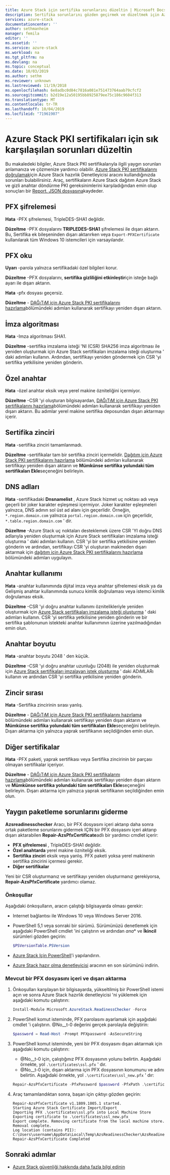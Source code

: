 ```yaml
---
title: Azure Stack için sertifika sorunlarını düzeltin | Microsoft Docs
description: Sertifika sorunlarını gözden geçirmek ve düzeltmek için Azure Stack hazırlık denetleyicisi ' ni kullanın.
services: azure-stack
documentationcenter: ''
author: sethmanheim
manager: femila
editor: ''
ms.assetid: ''
ms.service: azure-stack
ms.workload: na
ms.tgt_pltfrm: na
ms.devlang: na
ms.topic: conceptual
ms.date: 10/03/2019
ms.author: sethm
ms.reviewer: unknown
ms.lastreviewed: 11/19/2018
ms.openlocfilehash: 6e8adbc0d84c7816a081e751473764aab79cfcf2
ms.sourcegitcommit: b2d19e12a50195bb8925879ee75c186c9604f313
ms.translationtype: MT
ms.contentlocale: tr-TR
ms.lasthandoff: 10/04/2019
ms.locfileid: "71961907"
---
```

# <a name="remediate-common-issues-for-azure-stack-pki-certificates"></a>Azure Stack PKI sertifikaları için sık karşılaşılan sorunları düzeltin

Bu makaledeki bilgiler, Azure Stack PKI sertifikalarıyla ilgili yaygın sorunları anlamanıza ve çözmenize yardımcı olabilir. [Azure Stack PKI sertifikalarını doğrulamak](azure-stack-validate-pki-certs.md)için Azure Stack hazırlık Denetleyicisi aracını kullandığınızda sorunları bulabilirsiniz. Araç, sertifikaların Azure Stack dağıtım Azure Stack ve gizli anahtar döndürme PKI gereksinimlerini karşıladığından emin olup sonuçları bir [Report. JSON dosyasına](azure-stack-validation-report.md)kaydeder.  

## <a name="pfx-encryption"></a>PFX şifrelemesi

**Hata** -PFX şifrelemesi, TripleDES-SHA1 değildir.

**Düzeltme** -PFX dosyalarını **TRIPLEDES-SHA1** şifrelemesi ile dışarı aktarın. Bu, Sertifika ek bileşeninden dışarı aktarırken veya `Export-PFXCertificate` kullanılarak tüm Windows 10 istemcileri için varsayılandır.

## <a name="read-pfx"></a>PFX oku

**Uyarı** -parola yalnızca sertifikadaki özel bilgileri korur.  

**Düzeltme** -PFX dosyalarını, **sertifika gizliliğini etkinleştir**için isteğe bağlı ayarı ile dışarı aktarın.  

**Hata** -pfx dosyası geçersiz.  

**Düzeltme** - [DAĞıTıM için Azure Stack PKI sertifikalarını hazırlama](azure-stack-prepare-pki-certs.md)bölümündeki adımları kullanarak sertifikayı yeniden dışarı aktarın.

## <a name="signature-algorithm"></a>İmza algoritması

**Hata** -Imza algoritması SHA1.

**Düzeltme** -sertifika imzalama isteği 'NI (CSR) SHA256 imza algoritması ile yeniden oluşturmak için Azure Stack sertifikaları imzalama isteği oluşturma ' daki adımları kullanın. Ardından, sertifikayı yeniden göndermek için CSR 'yi sertifika yetkilisine yeniden gönderin.

## <a name="private-key"></a>Özel anahtar

**Hata** -özel anahtar eksik veya yerel makine özniteliğini içermiyor.  

**Düzeltme** -CSR 'yi oluşturan bilgisayardan, [DAĞıTıM için Azure Stack PKI sertifikalarını hazırlama](azure-stack-prepare-pki-certs.md#prepare-certificates-for-deployment)bölümündeki adımları kullanarak sertifikayı yeniden dışarı aktarın. Bu adımlar yerel makine sertifika deposundan dışarı aktarmayı içerir.

## <a name="certificate-chain"></a>Sertifika zinciri

**Hata** -sertifika zinciri tamamlanmadı.  

**Düzeltme** -sertifikalar tam bir sertifika zinciri içermelidir. [Dağıtım için Azure Stack PKI sertifikalarını hazırlama](azure-stack-prepare-pki-certs.md#prepare-certificates-for-deployment) bölümündeki adımları kullanarak sertifikayı yeniden dışarı aktarın ve **Mümkünse sertifika yolundaki tüm sertifikaları Ekle**seçeneğini belirleyin.

## <a name="dns-names"></a>DNS adları

**Hata** -sertifikadaki **Dnsnamelist** , Azure Stack hizmet uç noktası adı veya geçerli bir joker karakter eşleşmesi içermiyor. Joker karakter eşleşmeleri yalnızca, DNS adının sol üst ad alanı için geçerlidir. Örneğin, `*.region.domain.com` yalnızca `portal.region.domain.com` için geçerlidir, `*.table.region.domain.com` ' dir.

**Düzeltme** -Azure Stack uç noktaları desteklemek üzere CSR 'YI doğru DNS adlarıyla yeniden oluşturmak için Azure Stack sertifikaları imzalama isteği oluşturma ' daki adımları kullanın. CSR 'yi bir sertifika yetkilisine yeniden gönderin ve ardından, sertifikayı CSR 'yi oluşturan makineden dışarı aktarmak için [dağıtım için Azure Stack PKI sertifikalarını hazırlama](azure-stack-prepare-pki-certs.md#prepare-certificates-for-deployment) bölümündeki adımları uygulayın.  

## <a name="key-usage"></a>Anahtar kullanımı

**Hata** -anahtar kullanımında dijital imza veya anahtar şifrelemesi eksik ya da Gelişmiş anahtar kullanımında sunucu kimlik doğrulaması veya istemci kimlik doğrulaması eksik.  

**Düzeltme** -CSR 'yi doğru anahtar kullanımı öznitelikleriyle yeniden oluşturmak için [Azure Stack sertifikaları imzalama isteği oluşturma](azure-stack-get-pki-certs.md) ' daki adımları kullanın. CSR 'yi sertifika yetkilisine yeniden gönderin ve bir sertifika şablonunun istekteki anahtar kullanımının üzerine yazılmadığından emin olun.

## <a name="key-size"></a>Anahtar boyutu

**Hata** -anahtar boyutu 2048 ' den küçük.

**Düzeltme** -CSR 'yi doğru anahtar uzunluğu (2048) ile yeniden oluşturmak için [Azure Stack sertifikaları imzalayan istek oluşturma](azure-stack-get-pki-certs.md) ' daki ADıMLARı kullanın ve ardından CSR 'yi sertifika yetkilisine yeniden gönderin.

## <a name="chain-order"></a>Zincir sırası

**Hata** -Sertifika zincirinin sırası yanlış.  

**Düzeltme** - [DAĞıTıM için Azure Stack PKI sertifikalarını hazırlama](azure-stack-prepare-pki-certs.md#prepare-certificates-for-deployment) bölümündeki adımları kullanarak sertifikayı yeniden dışarı aktarın ve **Mümkünse sertifika yolundaki tüm sertifikaları Ekle**seçeneğini belirleyin. Dışarı aktarma için yalnızca yaprak sertifikanın seçildiğinden emin olun.

## <a name="other-certificates"></a>Diğer sertifikalar

**Hata** -PFX paketi, yaprak sertifikası veya Sertifika zincirinin bir parçası olmayan sertifikalar içeriyor.  

**Düzeltme** - [DAĞıTıM için Azure Stack PKI sertifikalarını hazırlama](azure-stack-prepare-pki-certs.md#prepare-certificates-for-deployment)bölümündeki adımları kullanarak sertifikayı yeniden dışarı aktarın ve **Mümkünse sertifika yolundaki tüm sertifikaları Ekle**seçeneğini belirleyin. Dışarı aktarma için yalnızca yaprak sertifikanın seçildiğinden emin olun.

## <a name="fix-common-packaging-issues"></a>Yaygın paketleme sorunlarını giderme

**Azsreadinesschecker** Aracı, bir PFX dosyasını içeri aktarıp daha sonra ortak paketleme sorunlarını gidermek IÇIN bir PFX dosyasını içeri aktarıp dışarı aktarabilen **Repair-AzsPfxCertificate**adlı bir yardımcı cmdlet içerir:

- **PFX şifrelemesi** , TripleDES-SHA1 değildir.
- **Özel anahtarda** yerel makine özniteliği eksik.
- **Sertifika zinciri** eksik veya yanlış. PFX paketi yoksa yerel makinenin sertifika zincirini içermesi gerekir.
- **Diğer sertifikalar**

Yeni bir CSR oluşturmanız ve sertifikayı yeniden oluşturmanız gerekiyorsa, **Repair-AzsPfxCertificate** yardımcı olamaz.

### <a name="prerequisites"></a>Önkoşullar

Aşağıdaki önkoşulların, aracın çalıştığı bilgisayarda olması gerekir:

- Internet bağlantısı ile Windows 10 veya Windows Server 2016.
- PowerShell 5,1 veya sonraki bir sürümü. Sürümünüzü denetlemek için aşağıdaki PowerShell cmdlet 'ini çalıştırın ve ardından *ana** ve **İkincil** sürümleri gözden geçirin:

   ```powershell
   $PSVersionTable.PSVersion
   ```

- [Azure Stack Için PowerShell](azure-stack-powershell-install.md)'i yapılandırın.
- [Azure Stack hazır olma denetleyicisi](https://aka.ms/AzsReadinessChecker) aracının en son sürümünü indirin.

### <a name="import-and-export-an-existing-pfx-file"></a>Mevcut bir PFX dosyasını içeri ve dışarı aktarma

1. Önkoşulları karşılayan bir bilgisayarda, yükseltilmiş bir PowerShell istemi açın ve sonra Azure Stack hazırlık denetleyicisi 'ni yüklemek için aşağıdaki komutu çalıştırın:

   ```powershell
   Install-Module Microsoft.AzureStack.ReadinessChecker -Force
   ```

2. PowerShell komut isteminde, PFX parolasını ayarlamak için aşağıdaki cmdlet 'i çalıştırın. @No__t-0 değerini gerçek parolayla değiştirin:

   ```powershell
   $password = Read-Host -Prompt PFXpassword -AsSecureString
   ```

3. PowerShell komut isteminde, yeni bir PFX dosyasını dışarı aktarmak için aşağıdaki komutu çalıştırın:

   - @No__t-0 için, çalıştığınız PFX dosyasının yolunu belirtin. Aşağıdaki örnekte, yol `.\certificates\ssl.pfx` ' dır.
   - @No__t-0 için, dışarı aktarma için PFX dosyasının konumunu ve adını belirtin. Aşağıdaki örnekte, yol `.\certificates\ssl_new.pfx` ' dır:

   ```powershell
   Repair-AzsPfxCertificate -PfxPassword $password -PfxPath .\certificates\ssl.pfx -ExportPFXPath .\certificates\ssl_new.pfx
   ```  

4. Araç tamamlandıktan sonra, başarı için çıktıyı gözden geçirin:

   ```shell
   Repair-AzsPfxCertificate v1.1809.1005.1 started.
   Starting Azure Stack Certificate Import/Export
   Importing PFX .\certificates\ssl.pfx into Local Machine Store
   Exporting certificate to .\certificates\ssl_new.pfx
   Export complete. Removing certificate from the local machine store.
   Removal complete.
   Log location (contains PII): C:\Users\username\AppData\Local\Temp\AzsReadinessChecker\AzsReadinessChecker.log
   Repair-AzsPfxCertificate Completed
   ```

## <a name="next-steps"></a>Sonraki adımlar

- [Azure Stack güvenliği hakkında daha fazla bilgi edinin](azure-stack-rotate-secrets.md)
